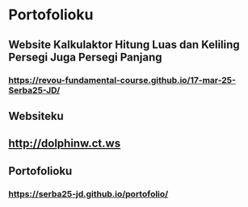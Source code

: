 # Portofolioku
## Website Kalkulaktor Hitung Luas dan Keliling Persegi Juga Persegi Panjang
### https://revou-fundamental-course.github.io/17-mar-25-Serba25-JD/
## Websiteku
## http://dolphinw.ct.ws
## Portofolioku
### https://serba25-jd.github.io/portofolio/
